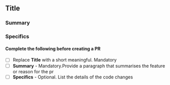 ## Title
### Summary

### Specifics

#### Complete the following before creating a PR
- [ ] Replace **Title** with a short meaningful. Mandatory
- [ ] **Summary** - Mandatory.Provide a paragraph that summarises the feature or reason for the pr
- [ ] **Specifics** - Optional. List the details of the code changes
